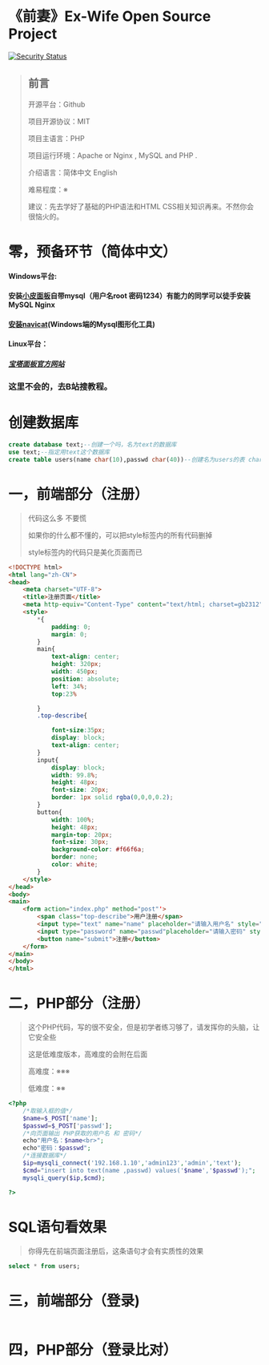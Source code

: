 # 《前妻》Ex-Wife Open Source Project


[![Security Status](https://www.murphysec.com/platform3/v3/badge/1617620594128891904.svg?t=1)](https://www.murphysec.com/accept?code=42e50df760bf2afba33cd650ea108949&type=1&from=2&t=2)
> ## 前言
>
> 开源平台：Github 
>
> 项目开源协议：MIT
>
> 项目主语言：PHP
>
> 项目运行环境：Apache or Nginx , MySQL and  PHP .
>
> 介绍语言：简体中文  English
>
> 难易程度：※
>
> 建议：先去学好了基础的PHP语法和HTML CSS相关知识再来。不然你会很恼火的。





# 零，预备环节（简体中文）	

#### Windows平台:

#### 安装[小皮面板](https://www.xp.cn/)自带mysql（用户名root 密码1234）有能力的同学可以徒手安装MySQL Nginx

#### [安装navicat](https://search.bilibili.com/all?keyword=Navicat%E5%AE%89%E8%A3%85&from_source=webtop_search&spm_id_from=333.851)(Windows端的Mysql图形化工具)

#### Linux平台：

##### [宝塔面板官方网站](https://bt.cn/new/download.html)

### 这里不会的，去B站搜教程。

# 创建数据库

```SQL
create database text;--创建一个吗，名为text的数据库
use text;--指定用text这个数据库
create table users(name char(10),passwd char(40))--创建名为users的表 char为数据类型
```

# 一，前端部分（注册）

> 代码这么多 不要慌
>
> 如果你的什么都不懂的，可以把style标签内的所有代码删掉
>
> style标签内的代码只是美化页面而已

```HTML
<!DOCTYPE html>
<html lang="zh-CN">
<head>
    <meta charset="UTF-8">
    <title>注册页面</title>
    <meta http-equiv="Content-Type" content="text/html; charset=gb2312" />
    <style>
        *{
            padding: 0;
            margin: 0;
        }
        main{
            text-align: center;
            height: 320px;
            width: 450px;
            position: absolute;
            left: 34%;
            top:23%

        }
        .top-describe{

            font-size:35px;
            display: block;
            text-align: center;
        }
        input{
            display: block;
            width: 99.8%;
            height: 48px;
            font-size: 20px;
            border: 1px solid rgba(0,0,0,0.2);
        }
        button{
            width: 100%;
            height: 48px;
            margin-top: 20px;
            font-size: 30px;
            background-color: #f66f6a;
            border: none;
            color: white;
        }
    </style>
</head>
<body>
<main>
    <form action="index.php" method="post"'>
        <span class="top-describe">用户注册</span>
        <input type="text" name="name" placeholder="请输入用户名" style="margin-top: 20px;">
        <input type="password" name="passwd"placeholder="请输入密码" style="margin-top: 20px;">
        <button name="submit">注册</button>
    </form>
</main>
</body>
</html>
```



# 二，PHP部分（注册）

> 这个PHP代码，写的很不安全，但是初学者练习够了，请发挥你的头脑，让它安全些
>
> 这是低难度版本，高难度的会附在后面
>
> 高难度：※※※
>
> 低难度：※※

```PHP
<?php
    /*取输入框的值*/
    $name=$_POST['name'];
    $passwd=$_POST['passwd'];
	/*向页面输出 PHP获取的用户名 和 密码*/
    echo"用户名：$name<br>";
    echo"密码：$passwd";
    /*连接数据库*/
    $ip=mysqli_connect('192.168.1.10','admin123','admin','text');
    $cmd="insert into text(name ,passwd) values('$name','$passwd');";
    mysqli_query($ip,$cmd);

?>
```



# SQL语句看效果

> 你得先在前端页面注册后，这条语句才会有实质性的效果

```SQL
select * from users;	
```



# 三，前端部分（登录)

```HTML

```



# 四，PHP部分（登录比对）

```PHP

```



